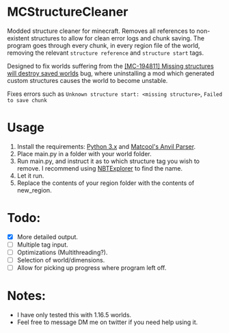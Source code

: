 # MCStructureCleaner

Modded structure cleaner for minecraft. Removes all references to non-existent structures to allow for clean error logs and chunk saving. The program goes through every chunk, in every region file of the world, removing the relevant `structure reference` and `structure start` tags.

Designed to fix worlds suffering from the [[MC-194811] Missing structures will destroy saved worlds](https://bugs.mojang.com/browse/MC-194811) bug, where uninstalling a mod which generated custom structures causes the world to become unstable.

Fixes errors such as `Unknown structure start: <missing structure>`, `Failed to save chunk`

# Usage

1. Install the requirements: [Python 3.x](https://www.python.org/) and [Matcool's Anvil Parser](https://github.com/matcool/anvil-parser).
2. Place main.py in a folder with your world folder.
3. Run main.py, and instruct it as to which structure tag you wish to remove. I recommend using [NBTExplorer](https://github.com/jaquadro/NBTExplorer) to find the name.
4. Let it run.
5. Replace the contents of your region folder with the contents of new_region.

# Todo:

- [x] More detailed output.
- [ ] Multiple tag input.
- [ ] Optimizations (Multithreading?).
- [ ] Selection of world/dimensions.
- [ ] Allow for picking up progress where program left off.

# Notes:

- I have only tested this with 1.16.5 worlds.
- Feel free to message DM me on twitter if you need help using it.
